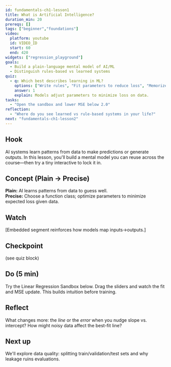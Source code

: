 ```yaml
---
id: fundamentals-ch1-lesson1
title: What is Artificial Intelligence?
duration_min: 20
prereqs: []
tags: ["beginner","foundations"]
video:
  platform: youtube
  id: VIDEO_ID
  start: 60
  end: 420
widgets: ["regression_playground"]
goals:
  - Build a plain-language mental model of AI/ML
  - Distinguish rules-based vs learned systems
quiz:
  - q: Which best describes learning in ML?
    options: ["Write rules", "Fit parameters to reduce loss", "Memorize examples", "Try random actions"]
    answer: 1
    explain: Models adjust parameters to minimize loss on data.
tasks:
  - "Open the sandbox and lower MSE below 2.0"
reflection:
  - "Where do you see learned vs rule-based systems in your life?"
next: "fundamentals-ch1-lesson2"
---
```


## Hook
AI systems learn patterns from data to make predictions or generate outputs. In this lesson, you'll build a mental model you can reuse across the course—then try a tiny interactive to lock it in.

## Concept (Plain → Precise)
**Plain:** AI learns patterns from data to guess well.  
**Precise:** Choose a function class; optimize parameters to minimize expected loss given data.

## Watch
[Embedded segment reinforces how models map inputs→outputs.]

## Checkpoint
(see quiz block)

## Do (5 min)
Try the Linear Regression Sandbox below. Drag the sliders and watch the fit and MSE update. This builds intuition before training.

## Reflect
What changes more: the *line* or the *error* when you nudge slope vs. intercept? How might noisy data affect the best-fit line?

## Next up
We'll explore data quality: splitting train/validation/test sets and why leakage ruins evaluations.

